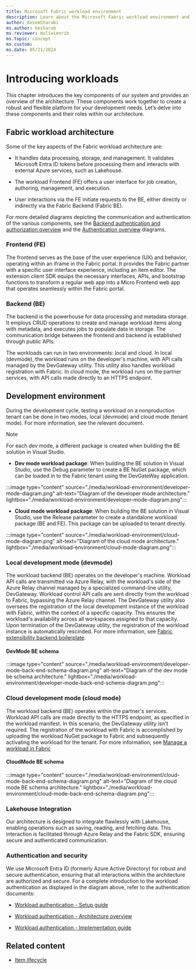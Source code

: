 ```yaml
---
title: Microsoft Fabric workload environment
description: Learn about the Microsoft Fabric workload environment and how it's configured on your local machine and on the cloud.
author: KesemSharabi
ms.author: kesharab
ms.reviewer: muliwienrib
ms.topic: concept
ms.custom:
ms.date: 05/21/2024
---
```


# Introducing workloads

This chapter introduces the key components of our system and provides an overview of the architecture. These components work together to create a robust and flexible platform for your development needs. Let’s delve into these components and their roles within our architecture.

## Fabric workload architecture

Some of the key aspects of the Fabric workload architecture are:

* It handles data processing, storage, and management. It validates Microsoft Entra ID tokens before processing them and interacts with external Azure services, such as Lakehouse.

* The workload Frontend (FE) offers a user interface for job creation, authoring, management, and execution.

* User interactions via the FE initiate requests to the BE, either directly or indirectly via the Fabric Backend (Fabric BE).

For more detailed diagrams depicting the communication and authentication of the various components, see the [Backend authentication and authorization overview](back-end-authentication.md) and the [Authentication overview](./authentication-concept.md) diagrams.

### Frontend (FE)

The frontend serves as the base of the user experience (UX) and behavior, operating within an iframe in the Fabric portal. It provides the Fabric partner with a specific user interface experience, including an item editor. The extension client SDK equips the necessary interfaces, APIs, and bootstrap functions to transform a regular web app into a Micro Frontend web app that operates seamlessly within the Fabric portal.

### Backend (BE)

The backend is the powerhouse for data processing and metadata storage. It employs CRUD operations to create and manage workload items along with metadata, and executes jobs to populate data in storage. The communication bridge between the frontend and backend is established through public APIs.

The workloads can run in two environments: local and cloud. In local (devmode), the workload runs on the developer's machine, with API calls managed by the DevGateway utility. This utility also handles workload registration with Fabric. In cloud mode, the workload runs on the partner services, with API calls made directly to an HTTPS endpoint.

## Development environment

During the development cycle, testing a workload on a nonproduction tenant can be done in two modes, local (devmode) and cloud mode (tenant mode). For more information, see the relevant document.

> [!NOTE]
> For each dev mode, a different package is created when building the BE solution in Visual Studio.

- **Dev mode workload package**: When building the BE solution in Visual Studio, use the Debug parameter to create a BE NuGet package, which can be loaded in to the Fabric tenant using the DevGateWay application.

:::image type="content" source="./media/workload-environment/developer-mode-diagram.png" alt-text="Diagram of the developer mode architecture." lightbox="./media/workload-environment/developer-mode-diagram.png":::

- **Cloud mode workload package**: When building the BE solution in Visual Studio, use the Release parameter to create a standalone workload package (BE and FE). This package can be uploaded to tenant directly.

:::image type="content" source="./media/workload-environment/cloud-mode-diagram.png" alt-text="Diagram of the cloud mode architecture." lightbox="./media/workload-environment/cloud-mode-diagram.png":::

### Local development mode (devmode)

The workload backend (BE) operates on the developer's machine. Workload API calls are transmitted via Azure Relay, with the workload's side of the Azure Relay channel managed by a specialized command-line utility, DevGateway. Workload control API calls are sent directly from the workload to Fabric, bypassing the Azure Relay channel. The DevGateway utility also oversees the registration of the local development instance of the workload with Fabric, within the context of a specific capacity. This ensures the workload's availability across all workspaces assigned to that capacity. Upon termination of the DevGateway utility, the registration of the workload instance is automatically rescinded. For more information, see [Fabric extensibility backend boilerplate](extensibility-back-end.md).

#### DevMode BE schema

:::image type="content" source="./media/workload-environment/developer-mode-back-end-schema-diagram.png" alt-text="Diagram of the dev mode be schema architecture." lightbox="./media/workload-environment/developer-mode-back-end-schema-diagram.png":::

### Cloud development mode (cloud mode)

The workload backend (BE) operates within the partner's services. Workload API calls are made directly to the HTTPS endpoint, as specified in the workload manifest. In this scenario, the DevGateway utility isn't required. The registration of the workload with Fabric is accomplished by uploading the workload NuGet package to Fabric and subsequently activating the workload for the tenant. For more information, see [Manage a workload in Fabric](./manage-workload.md)

#### CloudMode BE schema

:::image type="content" source="./media/workload-environment/cloud-mode-back-end-schema-diagram.png" alt-text="Diagram of the cloud mode BE schema architecture." lightbox="./media/workload-environment/cloud-mode-back-end-schema-diagram.png":::

### Lakehouse Integration

Our architecture is designed to integrate flawlessly with Lakehouse, enabling operations such as saving, reading, and fetching data. This interaction is facilitated through Azure Relay and the Fabric SDK, ensuring secure and authenticated communication.

### Authentication and security

We use Microsoft Entra ID (formerly Azure Active Directory) for robust and secure authentication, ensuring that all interactions within the architecture are authorized and secure. For a complete introduction to the workload authentication as displayed in the diagram above, refer to the authentication documents:

* [Workload authentication - Setup guide](./authentication-tutorial.md)

* [Workload authentication - Architecture overview ](./authentication-concept.md)

* [Workload authentication - Implementation guide](back-end-authentication.md)

## Related content

* [Item lifecycle](./item-lifecycle.md)